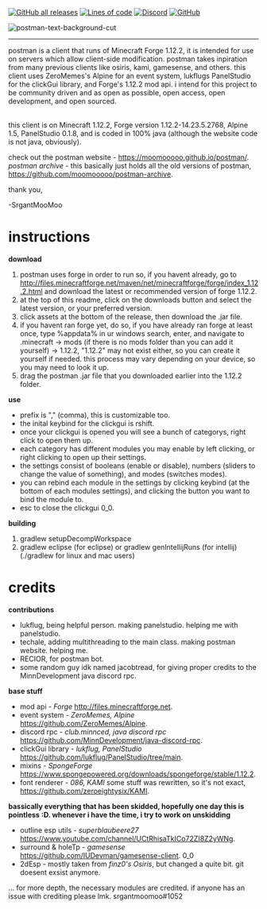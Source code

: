[![GitHub all releases](https://img.shields.io/github/downloads/moomooooo/postman/total?color=79C1FF&style=flat-square)](https://github.com/moomooooo/postman/releases)
[![Lines of code](https://img.shields.io/tokei/lines/github/moomooooo/postman?color=79C1FF&style=flat-square)](https://github.com/moomooooo/postman/tree/master/src/main/java/me/srgantmoomoo)
[![Discord](https://img.shields.io/discord/760964236779716648?color=79C1FF&label=discord&style=flat-square)](https://discord.gg/Jd8EmEuhb5)
[![GitHub](https://img.shields.io/github/license/moomooooo/postman?color=79C1FF&style=flat-square)](https://github.com/moomooooo/postman/blob/master/LICENSE) <br>

![postman-text-background-cut](https://user-images.githubusercontent.com/69589624/113482941-e6894000-946e-11eb-8029-e49dbc34b91f.PNG) 
<hr>
postman is a client that runs of Minecraft Forge 1.12.2, it is intended for use on servers which allow client-side modification. postman takes inpiration from many previous clients like osiris, kami, gamesense, and others. this client uses ZeroMemes's Alpine for an event system, lukflugs PanelStudio for the clickGui library, and Forge's 1.12.2 mod api. i intend for this project to be community driven and as open as possible, open access, open development, and open sourced. 
<br>
<br>

this client is on Minecraft 1.12.2, Forge version 1.12.2-14.23.5.2768, Alpine 1.5, PanelStudio 0.1.8, and is coded in 100% java (although the website code is not java, obviously).

check out the postman website - https://moomooooo.github.io/postman/. <br />
*postman archive* - this basically just holds all the old versions of postman, https://github.com/moomooooo/postman-archive. <br />

thank you,

-SrgantMooMoo

# instructions
**download**
1. postman uses forge in order to run so, if you havent already, go to http://files.minecraftforge.net/maven/net/minecraftforge/forge/index_1.12.2.html and download the latest or recommended version of forge 1.12.2. <br />
2. at the top of this readme, click on the downloads button and select the latest version, or your preferred version. <br />
3. click assets at the bottom of the release, then download the .jar file. <br />
4. if you havent ran forge yet, do so, if you have already ran forge at least once, type %appdata% in ur windows search, enter, and navigate to .minecraft -> mods (if there is no mods folder than you can add it yourself) -> 1.12.2, "1.12.2" may not exist either, so you can create it yourself if needed. this process may vary depending on your device, so you may need to look it up. <br />
5. drag the postman .jar file that you downloaded earlier into the 1.12.2 folder. <br />

**use**
- prefix is "," (comma), this is customizable too.
- the inital keybind for the clickgui is rshift.
- once your clickgui is opened you will see a bunch of categorys, right click to open them up.
- each category has different modules you may enable by left clicking, or right clicking to open up their settings.
- the settings consist of booleans (enable or disable), numbers (sliders to change the value of something), and modes (switches modes). 
- you can rebind each module in the settings by clicking keybind (at the bottom of each modules settings), and clicking the button you want to bind the module to.
- esc to close the clickgui 0_0.

**building**
1. gradlew setupDecompWorkspace <br />
2. gradlew eclipse (for eclipse) or gradlew genIntellijRuns (for intellij) <br />
(./gradlew for linux and mac users) <br />

# credits
**contributions**
- lukflug, being helpful person. making panelstudio. helping me with panelstudio.
- techale, adding multithreading to the main class. making postman website. helping me.
- RECIOR, for postman bot.
- some random guy idk named jacobtread, for giving proper credits to the MinnDevelopment java discord rpc.

**base stuff**
- mod api - *Forge* http://files.minecraftforge.net.
- event system - *ZeroMemes, Alpine* https://github.com/ZeroMemes/Alpine.
- discord rpc - *club.minnced, java discord rpc* https://github.com/MinnDevelopment/java-discord-rpc.
- clickGui library - *lukflug, PanelStudio* https://github.com/lukflug/PanelStudio/tree/main.
- mixins - *SpongeForge* https://www.spongepowered.org/downloads/spongeforge/stable/1.12.2.
- font renderer - *086, KAMI* some stuff was rewritten, so it's not exact, https://github.com/zeroeightysix/KAMI.

**bassically everything that has been skidded, hopefully one day this is pointless :D. whenever i have the time, i try to work on unskidding**
- outline esp utils - *superblaubeere27* https://www.youtube.com/channel/UCtRhisaTkICo72ZI8Z2yWNg.
- surround & holeTp - *gamesense* https://github.com/IUDevman/gamesense-client. 0_0
- 2dEsp - mostly taken from *finz0's Osiris*, but changed a quite bit. git doesent exsist anymore.

... for more depth, the necessary modules are credited. if anyone has an issue with crediting please lmk. srgantmoomoo#1052
